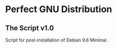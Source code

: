 # Perfect GNU Distribution
## The Script v1.0

Script for post-installation of Debian 9.6 Minimal.

